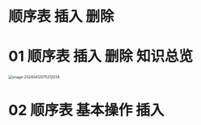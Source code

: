 # 顺序表 插入 删除



# 01 顺序表 插入 删除 知识总览

<img src="https://cvp.oss-cn-shanghai.aliyuncs.com/picgo/202404120752106.png" alt="image-20240412075212034" style="zoom:50%;" />



# 02 顺序表 基本操作 插入

